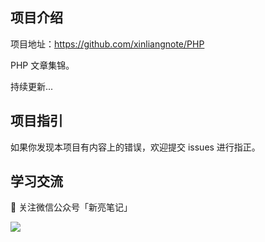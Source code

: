 ## 项目介绍

项目地址：https://github.com/xinliangnote/PHP

PHP 文章集锦。

持续更新... 

## 项目指引

如果你发现本项目有内容上的错误，欢迎提交 issues 进行指正。

## 学习交流

:star2: 关注微信公众号「新亮笔记」

![](https://github.com/xinliangnote/Go/blob/master/00-基础语法/images/qr.jpg)

